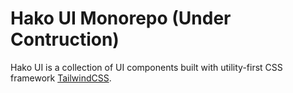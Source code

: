 # Hako UI Monorepo (Under Contruction)

Hako UI is a collection of UI components built with utility-first CSS framework [TailwindCSS](https://tailwindcss.com/).
